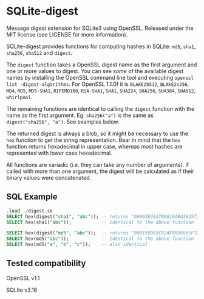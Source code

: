 SQLite-digest
=============
Message digest extension for SQLite3 using OpenSSL. Released under the MIT license (see LICENSE for more information).

SQLite-digest provides functions for computing hashes in SQLite: `md5`, `sha1`, `sha256`, `sha512` and `digest`.

The `digest` function takes a OpenSSL digest name as the first argument and one or more values to digest. You can see *some* of the available digest names by installing the OpenSSL command line tool and executing `openssl list -digest-algorithms`. For OpenSSL 1.1.0f it is `BLAKE2b512`, `BLAKE2s256`, `MD4`, `MD5`, `MD5-SHA1`, `RIPEMD160`, `RSA-SHA1`, `SHA1`, `SHA224`, `SHA256`, `SHA384`, `SHA512`, `whirlpool`.

The remaining functions are identical to calling the `digest` function with the name as the first argument. Eg. `sha256("a")` is the same as `digest("sha256", "a")`. See examples below.

The returned digest is always a blob, so it might be necessary to use the `hex` function to get the string representation. Bear in mind that the `hex` function returns hexadecimal in upper case, whereas most hashes are represented with lower case hexadecimal.

All functions are variadic (i.e. they can take any number of arguments). If called with more than one argument, the digest will be calculated as if their binary values were concatenated.

SQL Example
-------
```sql
.load ./digest.so
SELECT hex(digest("sha1", "abc")); -- returns "A9993E364706816ABA3E25717850C26C9CD0D89D"
SELECT hex(sha1("abc"));           -- identical to the above function

SELECT hex(digest("md5", "abc"));  -- returns "900150983CD24FB0D6963F7D28E17F72"
SELECT hex(md5("abc"));            -- identical to the above function
SELECT hex(md5("a", "b", "c"));    -- also identical
```

Tested compatibility
-------------

OpenSSL v1.1

SQLite v3.16

